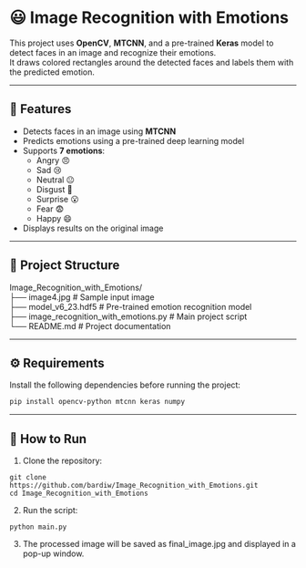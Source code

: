 # 😃 Image Recognition with Emotions

This project uses **OpenCV**, **MTCNN**, and a pre-trained **Keras** model to detect faces in an image and recognize their emotions.  
It draws colored rectangles around the detected faces and labels them with the predicted emotion.

---

## 📌 Features
- Detects faces in an image using **MTCNN**
- Predicts emotions using a pre-trained deep learning model
- Supports **7 emotions**:
  - Angry 😠
  - Sad 😢
  - Neutral 😐
  - Disgust 🤢
  - Surprise 😮
  - Fear 😨
  - Happy 😄
- Displays results on the original image

---

## 📂 Project Structure  
Image_Recognition_with_Emotions/   
├── image4.jpg # Sample input image   
├── model_v6_23.hdf5 # Pre-trained emotion recognition model   
├── image_recognition_with_emotions.py # Main project script   
└── README.md # Project documentation    

---

## ⚙️ Requirements

Install the following dependencies before running the project:

```bash
pip install opencv-python mtcnn keras numpy
```

---

## 🚀 How to Run
1. Clone the repository:

```
git clone https://github.com/bardiw/Image_Recognition_with_Emotions.git
cd Image_Recognition_with_Emotions
```
2. Run the script:

```
python main.py
```
3. The processed image will be saved as final_image.jpg and displayed in a pop-up window.
